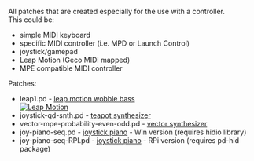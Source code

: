 All patches that are created especially for the use with a controller.  
This could be:
*  simple MIDI keyboard
*  specific MIDI controller (i.e. MPD or Launch Control)
*  joystick/gamepad
*  Leap Motion (Geco MIDI mapped)
*  MPE compatible MIDI controller  

Patches:  
*  leap1.pd - [leap motion wobble bass](https://blog.macieksypniewski.com/2020/01/17/pure-data-leap-motion-wobble-bass-patch/)  
[![Leap Motion](http://img.youtube.com/vi/FVwysfLuI3I/0.jpg)](http://www.youtube.com/watch?v=FVwysfLuI3I "Pure Data & Leap Motion - bass demo")
*  joystick-qd-snth.pd - [teapot synthesizer](https://blog.macieksypniewski.com/2020/02/07/pure-data-teapot-synthesizer/)
*  vector-mpe-probability-even-odd.pd - [vector synthesizer](https://blog.macieksypniewski.com/2020/07/03/vector-synthesizer/)
*  joy-piano-seq.pd - [joystick piano](https://blog.macieksypniewski.com/2021/01/06/joystick-piano/) - Win version (requires hidio library)
*  joy-piano-seq-RPI.pd - [joystick piano](https://blog.macieksypniewski.com/2021/01/06/joystick-piano/) - RPi version (requires pd-hid package)
